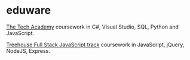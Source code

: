 # eduware

[The Tech Academy](./The-Tech-Academy-coursework) coursework in C#, Visual Studio, SQL, Python and JavaScript.

[Treehouse Full Stack JavaScript track](./Treehouse-Full-Stack-JavaScript) coursework in JavaScript, jQuery, NodeJS, Express.
